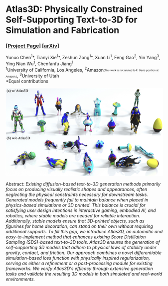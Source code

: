 # Atlas3D: Physically Constrained Self-Supporting Text-to-3D for Simulation and Fabrication

### [[Project Page](https://yunuoch.github.io/Atlas3D/)] [[arXiv](https://arxiv.org/abs/xxxx.xxxxx)]

Yunuo Chen<sup>1</sup>\*, Tianyi Xie<sup>1</sup>\*, Zeshun Zong<sup>1</sup>\*, Xuan Li<sup>1</sup>, Feng Gao<sup>2</sup>, Yin Yang<sup>3</sup>, Ying Nian Wu<sup>1</sup>, Chenfanfu Jiang<sup>1</sup><br>
<sup>1</sup>University of California, Los Angeles, <sup>2</sup>Amazon<small><small><small>(This work is not related to F. Gao’s position at Amazon.)</small></small></small>, <sup>3</sup>University of Utah <br>
*Equal contributions

![teaser.jpg](assets/teaser.jpg)

Abstract: *Existing diffusion-based text-to-3D generation methods primarily focus on producing visually realistic shapes and appearances, often neglecting the physical constraints necessary for downstream tasks. Generated models frequently fail to maintain balance when placed in physics-based simulations or 3D printed. This balance is crucial for satisfying user design intentions in interactive gaming, embodied AI, and robotics, where stable models are needed for reliable interaction. Additionally, stable models ensure that 3D-printed objects, such as figurines for home decoration, can stand on their own without requiring additional supports. To fill this gap, we introduce Atlas3D, an automatic and easy-to-implement method that enhances existing Score Distillation Sampling (SDS)-based text-to-3D tools. Atlas3D ensures the generation of self-supporting 3D models that adhere to physical laws of stability under gravity, contact, and friction. Our approach combines a novel differentiable simulation-based loss function with physically inspired regularization, serving as either a refinement or a post-processing module for existing frameworks. We verify Atlas3D's efficacy through extensive generation tasks and validate the resulting 3D models in both simulated and real-world environments.*

<!-- # Website License
<a rel="license" href="http://creativecommons.org/licenses/by-sa/4.0/"><img alt="Creative Commons License" style="border-width:0" src="https://i.creativecommons.org/l/by-sa/4.0/88x31.png" /></a><br />This work is licensed under a <a rel="license" href="http://creativecommons.org/licenses/by-sa/4.0/">Creative Commons Attribution-ShareAlike 4.0 International License</a>. -->
